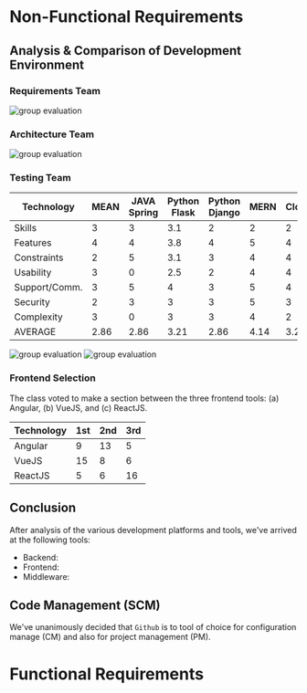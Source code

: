 
# Non-Functional Requirements

## Analysis & Comparison of Development Environment

### Requirements Team

![group evaluation](https://user-images.githubusercontent.com/31264160/30352261-e1a32506-97d3-11e7-9262-3b8bfa81de04.png)

### Architecture Team

![group evaluation](https://user-images.githubusercontent.com/4582375/30355067-b72ffe36-97e5-11e7-9786-5ada6d989cf6.png)

### Testing Team

Technology	|	MEAN	|	JAVA Spring	|	Python Flask	|	Python Django	|	MERN	|	Clojure
--- | --- | --- | --- | --- | --- | ---| 
Skills	        |	3	|	3	|	3.1	|	2	|	2	|	2
Features   	|	4	|	4	|	3.8	|	4	|	5	|	4
Constraints	|	2	|	5	|	3.1	|	3	|	4	|	4
Usability   	|	3	|	0	|	2.5	|	2	|	4	|	4
Support/Comm. | 3	|	5	|	4	|	3	|	5	|	4
Security    	|	2	|	3	|	3	|	3	|	5	|	3
Complexity	|	3	|	0	|	3	|	3	|	4	|	2
AVERAGE	        |    2.86	|	2.86	|	3.21	|	2.86	|	4.14	|	3.29

![group evaluation](https://user-images.githubusercontent.com/25971844/30355398-0b12fa38-97e8-11e7-9a0d-1f4fa662f831.png)
![group evaluation](https://user-images.githubusercontent.com/25727577/30450761-c4cd82ea-9946-11e7-81a3-ce73dc19575a.png)


### Frontend Selection

The class voted to make a section between the three frontend tools: (a) Angular, (b) VueJS, and (c) ReactJS.  

Technology | 1st | 2nd | 3rd
--- | --- | --- | --- |
Angular | 9 | 13 | 5 | 
VueJS   | 15 | 8 | 6 |
ReactJS | 5 | 6 | 16 |

## Conclusion

After analysis of the various development platforms and tools, we've arrived at the following tools:

- Backend:
- Frontend: 
- Middleware:

## Code Management (SCM)

We've unanimously decided that `Github` is to tool of choice for configuration manage (CM) and also for project management (PM). 


# Functional Requirements
